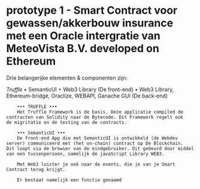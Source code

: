 # prototype 1 - Smart Contract voor gewassen/akkerbouw insurance met een Oracle intergratie van MeteoVista B.V. developed on Ethereum

Drie belangerijke elementen & componenten zijn:

*Truffle*
    • SemanticUI + Web3 Library (De front-end)
    • Web3 Library, Ethereum-bridge, Oraclize, WEBAPI, Ganache GUI (De back-end)
  
        ••• TRUFFLE •••
        Het Truffle Framework is de basis, Deze applicatie compiled de contracten van Solidity naar de Bytecode. Dit Framework regelt ook         de migritatie en de testing van de contracts.
        
        ••• SemanticUI •••
        De front-end App die met SemanticUI is ontwikkeld (de Webdev server) communiceerd met (het on-chain) contract op De Blockchain.           Dit loopt via de browser van de eindgebruiker. Dit gebeurd door middel van een tussenpersoon, namelijk de javaScript Library WEB3.
        
        Met Web3 luister je ook naar de events, die je van je Smart Contract terug krijgt.
        
        Er bestaat namelijk een functie genaamd 
        
        
  

